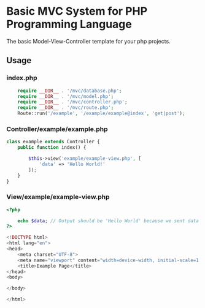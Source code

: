 # Basic MVC System for PHP Programming Language
The basic Model-View-Controller template for your php projects.
## Usage
### index.php
```php
    require __DIR__ . '/mvc/database.php';
    require __DIR__ . '/mvc/model.php';
    require __DIR__ . '/mvc/controller.php';
    require __DIR__ . '/mvc/route.php';
    Route::run('/example', '/example/example@index', 'get|post');
```
### Controller/example/example.php
```php
class example extends Controller {
    public function index() {

        $this->view('example/example-view.php', [
            'data' => 'Hello World!'
        ]);
    }
}
```
### View/example/example-view.php
```php
<?php

    echo $data; // Output should be 'Hello World' because we sent data from controller/example/example.php file
?>

<!DOCTYPE html>
<html lang="en">
<head>
    <meta charset="UTF-8">
    <meta name="viewport" content="width=device-width, initial-scale=1.0">
    <title>Example Page</title>
</head>
<body>

</body>

</html>
```
